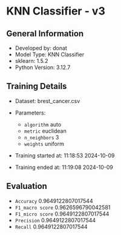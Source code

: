 # KNN Classifier - v3
## General Information 
- Developed by: donat
- Model Type: KNN Classifier
- sklearn: 1.5.2
- Python Version: 3.12.7
## Training Details
- Dataset: brest_cancer.csv
- Parameters:
   - `algorithm` auto
   - `metric` euclidean
   - `n_neighbors` 3
   - `weights` uniform

- Training started at: 11:18:53 2024-10-09
- Training ended at: 11:19:08 2024-10-09
## Evaluation
   - `Accuracy` 0.9649122807017544
   - `F1_macro score` 0.9626596790042581
   - `F1_micro score` 0.9649122807017544
   - `Precision` 0.9649122807017544
   - `Recall` 0.9649122807017544
